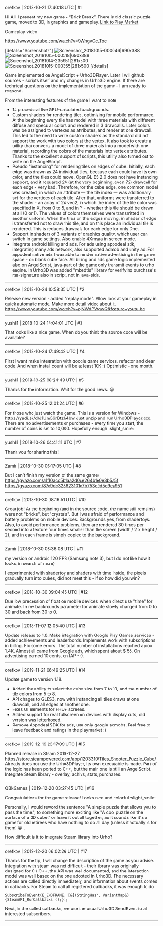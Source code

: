 orefkov | 2018-10-21 17:40:18 UTC | #1

Hi All!
I present my new game - “Brick Break”.
There is old classic puzzle game, moved to 3D, in graphics and gameplay.
[Link to Play Market](https://play.google.com/store/apps/details?id=com.horovo.games.bb.r)

Gameplay video

https://www.youtube.com/watch?v=9WngvCc_Toc

[details="Screenshots"]
![Screenshot_20181015-000046|690x388](upload://qfcNfcrG8l3Tvsbv4ASA5t5oh5l.png) 
![Screenshot_20181015-000518|690x388](upload://leulPB4EvTvr8FwyF8Z1hTU57lp.png) 
![Screenshot_20181014-235951|281x500](upload://iNr10zauhuEnJV5KOvAqH2gWxNN.png) 
![Screenshot_20181015-000355|281x500](upload://8qOZdkcYsVPhWRBjCZHl7cKVut4.png) 
[/details]

Game implemented on AngelScript + Urho3DPlayer.
Later I will github sources - scripts itself and my changes in Urho3D engine.
If there are technical questions on the implementation of the game - I am ready to respond.

From the interesting features of the game I want to note
- 14 procedural live GPU-calculated backgrounds.
- Custom shaders for rendering tiles, optimizing for mobile performance.
At the beginning every tile has model with three materials with different diffuse and specular colors and rendered in 3 drawcalls. Later colors was be assigned to vertexes as attributes, and render at one drawcall. This led to the need to write custom shaders as the standard did not support the work with two colors at the vertex. It also took to create a utility that converts a model of three materials into a model with one material, recording the colors of the materials into vertex attributes. Thanks to the excellent support of scripts, this utility also turned out to write on the AngelScript.
- Pseudo "instancing" for rendering tiles on edges of cube.
Initially, each edge was drawn as 24 individual tiles, because each could have its own color, and the tiles could move. OpenGL ES 2.0 does not have instancing support, and it requared 24 (at the very beginning, even 72) drawcall for each edge - very bad. Therefore, for the cube edge, one common model was created, in which an attribute — the tile index — was additionally set for the vertices of each tile. After that, uniforms were transferred to the shader - an array of 24 vec2, in which the index of the tile color was specified in X, from 0 to 5, and in Y - whether this tile should be drawn at all (0 or 1). The values of colors themselves were transmitted in another uniform. When the tiles on the edges moving, in shader of edge is transferred not to draw this tile, and on this place an individual tile is rendered. This is reduces drawcals for each edge for only One.
- Support in shaders of 3 variants of graphics quality, which user can switch in game settings. Also enable 4Xmsaa in screen mode.
- Integrate android billing and ads. For ads using appodeal sdk, integrating many ads network, also supported admob and unity ad. For appodeal native ads I was able to render native advertising in the game space - on blank cube face. All billing and ads game logic implemented also on AngelScript, java-part of the game only transmit events to urho engine. In Urho3D was added "mbedtls" library for verifying purchase's rsa-signature also in script, not in java-side.

-------------------------

orefkov | 2018-10-24 10:58:35 UTC | #2

Release new version - added "replay mode". Allow look at your gameplay in quick automatic mode.
Make more detail video about it.
https://www.youtube.com/watch?v=pjNWdPVtqwQ&feature=youtu.be

-------------------------

yushli1 | 2018-10-24 14:04:01 UTC | #3

That looks like a nice game. When do you think the source code will be available?

-------------------------

orefkov | 2018-10-24 17:49:42 UTC | #4

First I want make integration with google game services, refactor and clear code. And when install count will be at least 10K :) Optimistic - one month.

-------------------------

yushli1 | 2018-10-25 06:24:43 UTC | #5

Thanks for the information. Wait for the good news. :grinning:

-------------------------

orefkov | 2018-10-25 12:01:24 UTC | #6

For those who just watch the game.
This is a version for Windows - https://yadi.sk/d/J1Um36rBtzh4bw
Just unzip and run Urho3DPlayer.exe.
There are no advertisements or purchases - every time you start, the number of coins is set to 10,000. Hopefully enough :slight_smile:

-------------------------

yushli1 | 2018-10-26 04:41:11 UTC | #7

Thank you for sharing this!

-------------------------

Zamir | 2018-10-30 06:17:05 UTC | #8

But I can’t finish my version of the same game)
https://gyazo.com/a1f10acc5b1aa2d0ce264b1e0e3b5a5f
https://gyazo.com/87c9dc328623101c7b753e9d5e9ea951

-------------------------

orefkov | 2018-10-30 08:16:51 UTC | #10

Great job!
At the beginning (and in the source code, the name still remains) were not "bricks", but "crystals". But I was afraid of performance and battery problems on mobile devices.
Backgrounds yes, from shadertoys. 
Also, to avoid performance problems, they are rendered 30 times per second into a texture four times smaller than the screen (width / 2 x height / 2), and in each frame is simply copied to the background.

-------------------------

Zamir | 2018-10-30 08:36:08 UTC | #11

my version on android 120 FPS (Samsung note 3), but I do not like how it looks, in search of more)

I experimented with shadertoy and shaders with time inside, the pixels gradually turn into cubes, did not meet this - if so how did you win?

-------------------------

orefkov | 2018-10-30 09:04:45 UTC | #12

Due low precession of float on mobile devices, when direct use "time" for animate. In my backrounds parameter for animate slowly changed from 0 to 30 and back from 30 to 0.

-------------------------

orefkov | 2018-11-07 12:05:40 UTC | #13

Update release to 1.8.
Make integration with Google Play Games services - added achievements and leaderbords.
Implements work with subscriptions in billing. Fix some errors.
The total number of installations reached aprox 1.4K. Almost all came from Google ads, which spent about $ 55.
On advertising earned 10 cents, on IAP - 0.

-------------------------

orefkov | 2019-11-21 06:49:25 UTC | #14

Update game to version 1.18.
- Added the ability to select the cube size from 7 to 10, and the number of tile colors from 5 to 8.
- API chages to GLES3, now with instancing all tiles draws at one drawcall, and all edges at another one.
- Fixes UI elements for FHD+ screens.
- Added support for real fullscreen on devices with display cuts, old version was letterboxed.
- Remove Appodeal SDK for ads, use only google admobs.
Feel free to leave feedback and ratings in the playmarket :)

-------------------------

orefkov | 2019-12-19 23:17:09 UTC | #15

Planned release in Steam 2019-12-27
https://store.steampowered.com/app/1203310/Tiles_Shooter_Puzzle_Cube/
Already does not use the Urho3DPlayer, its own executable is made. Part of the logic has been ported to C++, but the main one is still an AngelScript. Integrate Steam library - overlay, achivs, stats, purchases.

-------------------------

QBkGames | 2019-12-20 03:27:45 UTC | #16

Congratulations for the game release! Looks nice and colorful :slight_smile:.

Personally, I would reword the sentence "A simple puzzle that allows you to pass the time.", to something more exciting like "A cool puzzle on the surface of a 3D cube." or leave it out all together, as it sounds like it's a game for old retirees who have nothing to do all day (unless it actually is for them) :stuck_out_tongue: .

How difficult is it to integrate Steam library into Urho?

-------------------------

orefkov | 2019-12-20 06:02:26 UTC | #17

Thanks for the tip, I will change the description of the game as you advise.
Integration with steam was not difficult - their library was originally designed for C / C++, the API was well documented, and the interaction model was well based on the one adopted in Urho3D. The necessary actions are called directly immediately, and information about events comes in callbacks. For Steam to call all registered callbacks, it was enough to do

    SubscribeToEvent(E_ENDFRAME, [&](StringHash, VariantMap&) {SteamAPI_RunCallbacks ();});

Next, in the called callbacks, we use the usual Urho3D SendEvent to all interested subscribers.

-------------------------

